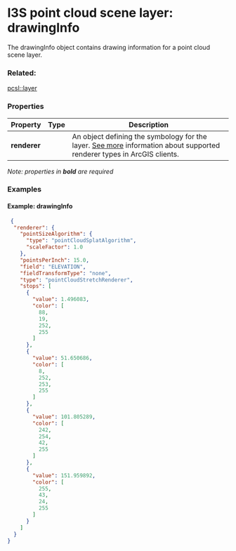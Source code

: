 # I3S point cloud scene layer: drawingInfo

The drawingInfo object contains drawing information for a point cloud scene layer. 

### Related:

[pcsl::layer](layer.pcsl.md)
### Properties

| Property | Type | Description |
| --- | --- | --- |
| **renderer** |  | An object defining the symbology for the layer. [See more](https://developers.arcgis.com/web-scene-specification/objects/pointCloudRenderers/) information about supported renderer types in ArcGIS clients. |

*Note: properties in **bold** are required*

### Examples 

#### Example: drawingInfo 

```json
 {
  "renderer": {
    "pointSizeAlgorithm": {
      "type": "pointCloudSplatAlgorithm",
      "scaleFactor": 1.0
    },
    "pointsPerInch": 15.0,
    "field": "ELEVATION",
    "fieldTransformType": "none",
    "type": "pointCloudStretchRenderer",
    "stops": [
      {
        "value": 1.496083,
        "color": [
          88,
          19,
          252,
          255
        ]
      },
      {
        "value": 51.650686,
        "color": [
          8,
          252,
          253,
          255
        ]
      },
      {
        "value": 101.805289,
        "color": [
          242,
          254,
          42,
          255
        ]
      },
      {
        "value": 151.959892,
        "color": [
          255,
          43,
          24,
          255
        ]
      }
    ]
  }
} 
```

